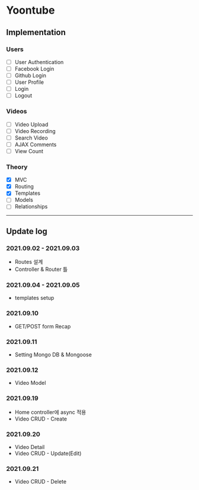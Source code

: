 # Yoontube

## Implementation

### Users
* [ ] User Authentication
* [ ] Facebook Login
* [ ] Github Login
* [ ] User Profile
* [ ] Login
* [ ] Logout

### Videos
* [ ] Video Upload
* [ ] Video Recording
* [ ] Search Video
* [ ] AJAX Comments
* [ ] View Count

### Theory
* [X] MVC
* [X] Routing
* [X] Templates
* [ ] Models
* [ ] Relationships

---

## Update log

### 2021.09.02 - 2021.09.03
- Routes 설계
- Controller & Router 틀

### 2021.09.04 - 2021.09.05
- templates setup

### 2021.09.10
- GET/POST form Recap

### 2021.09.11
- Setting Mongo DB & Mongoose

### 2021.09.12
- Video Model

### 2021.09.19
- Home controller에 async 적용
- Video CRUD - Create

### 2021.09.20
- Video Detail
- Video CRUD - Update(Edit)

### 2021.09.21
- Video CRUD - Delete
